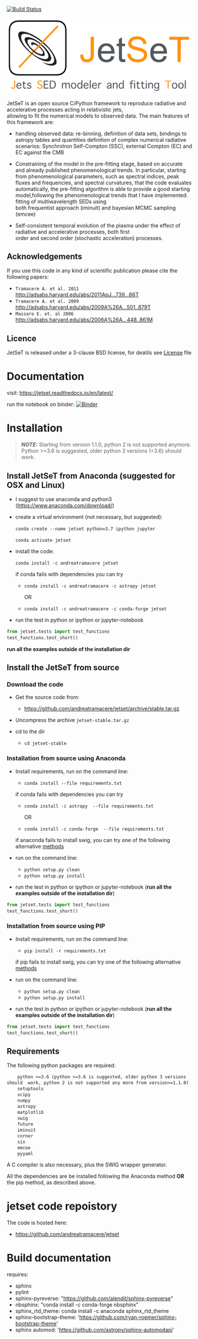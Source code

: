 [![Build Status](https://travis-ci.org/andreatramacere/jetset.svg?branch=py23)](https://travis-ci.org/andreatramacere/jetset)


![img](./logo/logo_git.png)


JetSeT is  an open source  C/Python   framework  to reproduce radiative and accelerative processes acting in relativistic jets,  
allowing to fit the numerical models to observed data. The main features of this framework are: 

 * handling observed data: re-binning, definition of data sets, bindings to astropy tables and quantities
   definition of complex numerical radiative scenarios: Synchrotron Self-Compton (SSC), external Compton (EC) and EC 
   against the CMB 
 
 * Constraining of the model in the pre-fitting stage, based on accurate  and already published phenomenological trends. 
   In particular, starting from phenomenological parameters, such as spectral indices, peak fluxes and frequencies, and 
   spectral  curvatures, that the code evaluates automatically, the pre-fitting algorithm is able to provide a good 
   starting model,following the phenomenological trends that I have implemented. fitting of multiwavelength SEDs using  
   both frequentist approach (iminuit) and bayesian MCMC sampling (emcee)
 
 * Self-consistent temporal evolution of the plasma under the effect of radiative and accelerative processes, both first  
   order and second order (stochastic acceleration) processes.



## Acknowledgements

If you use this code in any kind of scientific publication please cite the following papers:

* `Tramacere A. et al. 2011` http://adsabs.harvard.edu/abs/2011ApJ...739...66T
* `Tramacere A. et al. 2009` http://adsabs.harvard.edu/abs/2009A%26A...501..879T
* `Massaro E. et. al 2006`   http://adsabs.harvard.edu/abs/2006A%26A...448..861M

## Licence

JetSeT is released under a 3-clause BSD  license,  for deatils see
[License](https://github.com/andreatramacere/jetset/blob/master/LICENSE.txt) file 


# Documentation
visit: https://jetset.readthedocs.io/en/latest/

run the notebook on binder: 
[![Binder](https://mybinder.org/badge_logo.svg)](https://mybinder.org/v2/gh/andreatramacere/jetset/master)
# Installation 
> **_NOTE:_** Starting from version 1.1.0, python 2 is not supported anymore. Python >=3.6 is suggested, older python 3 versions (<3.6) should work.

## Install  JetSeT from Anaconda  (suggested for OSX and Linux)

 - I suggest to use anaconda and python3 (https://www.anaconda.com/download/)
 
 - create a virtual environment (not necessary, but suggested): 
 
    `conda create --name jetset python=3.7 ipython jupyter`
    
     `conda activate jetset`
     
- install the code:
  
  `conda install -c andreatramacere jetset`
  
  if conda fails with dependencies you can try
  
   - `conda install -c andreatramacere -c astropy jetset`
    
     OR

   - `conda install -c andreatramacere -c conda-forge jetset`

- run the test in python or ipython or jupyter-notebook
```python
from jetset.tests import test_functions 
test_functions.test_short() 
```  

**run all the examples outside of the installation dir**

## Install the JetSeT from source 


### Download the code
   - Get the source code from: 

     - https://github.com/andreatramacere/jetset/archive/stable.tar.gz

   - Uncompress the  archive  `jetset-stable.tar.gz`
   
   - cd to  the dir 
    
     - `cd jetset-stable` 

### Installation from source using Anaconda 
 
 - Install requirements, run on the command line:
    - `conda install --file requirements.txt`
     
     if conda fails with dependencies you can try
  
   - `conda install -c astropy  --file requirements.txt`
    
     OR

   - `conda install -c conda-forge  --file requirements.txt` 
   
    if anaconda fails to install swig, you can try one of the following alternative [methods](swig.md)
   
 - run on the command line: 
     * `python setup.py clean`
     * `python setup.py install`

 - run the test in python or ipython or jupyter-notebook (**run all the examples outside of the installation dir**)
```python
from jetset.tests import test_functions 
test_functions.test_short() 
```  




### Installation from source using PIP 
 
 - Install requirements, run on the command line: 
   * `pip install -r requirements.txt `
    
   if pip fails to install swig, you can try one of the following alternative [methods](swig.md)
  
  - run on the command line: 
    * `python setup.py clean`
    * `python setup.py install`

 - run the test in python or ipython or jupyter-notebook (**run all the examples outside of the installation dir**)
```python
from jetset.tests import test_functions 
test_functions.test_short() 
```   
      
   



##  Requirements
The following python packages are required:

        python >=3.6 (python >=3.6 is suggested, older python 3 versions should  work, python 2 is not supported any more from version>=1.1.0)
        setuptools
        scipy
        numpy
        astropy
        matplotlib
        swig
        future
        iminuit
        corner
        six
        emcee
        pyyaml
         


A C compiler is also necessary, plus the SWIG wrapper generator.

All the dependencies are be installed following the Anaconda method 
 **OR** the pip method, as described above.

# jetset code repoistory

The code is hosted here: 
 -  https://github.com/andreatramacere/jetset
 




# Build documentation

 requires: 
    
 - sphinx
 - pylint
 - sphinx-pyreverse: "https://github.com/alendit/sphinx-pyreverse"
 - nbsphinx: "conda install -c conda-forge nbsphinx"
 - sphinx_rtd_theme: conda install -c anaconda sphinx_rtd_theme 
 - sphinx-bootstrap-theme: 'https://github.com/ryan-roemer/sphinx-bootstrap-theme'
 - sphinx automod: 'https://github.com/astropy/sphinx-automodapi'    
 
 
 


